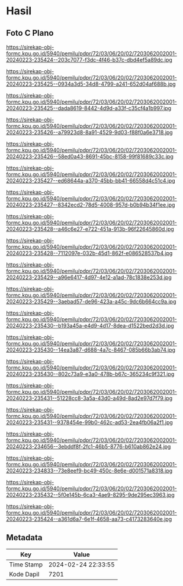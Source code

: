 # Hasil

## Foto C Plano

https://sirekap-obj-formc.kpu.go.id/5940/pemilu/pdpr/72/03/06/20/02/7203062002001-20240223-235424--203c7077-f3dc-4f46-b37c-dbd4ef5a89dc.jpg

https://sirekap-obj-formc.kpu.go.id/5940/pemilu/pdpr/72/03/06/20/02/7203062002001-20240223-235425--0934a3d5-34d8-4799-a241-652d04af688b.jpg

https://sirekap-obj-formc.kpu.go.id/5940/pemilu/pdpr/72/03/06/20/02/7203062002001-20240223-235425--dada8619-8442-4d9d-a33f-c35cf4a1b997.jpg

https://sirekap-obj-formc.kpu.go.id/5940/pemilu/pdpr/72/03/06/20/02/7203062002001-20240223-235426--a79923d8-8a91-4529-9d03-f88f0a6e3718.jpg

https://sirekap-obj-formc.kpu.go.id/5940/pemilu/pdpr/72/03/06/20/02/7203062002001-20240223-235426--58ed0a43-8691-45bc-8158-99f81689c33c.jpg

https://sirekap-obj-formc.kpu.go.id/5940/pemilu/pdpr/72/03/06/20/02/7203062002001-20240223-235427--ed68644a-a370-45bb-bb41-66558d4c51c4.jpg

https://sirekap-obj-formc.kpu.go.id/5940/pemilu/pdpr/72/03/06/20/02/7203062002001-20240223-235427--8342ecd2-78d5-4008-957d-b0b94b34f1ee.jpg

https://sirekap-obj-formc.kpu.go.id/5940/pemilu/pdpr/72/03/06/20/02/7203062002001-20240223-235428--a46c6e27-e722-451a-913b-96f22645860d.jpg

https://sirekap-obj-formc.kpu.go.id/5940/pemilu/pdpr/72/03/06/20/02/7203062002001-20240223-235428--7112097e-032b-45d1-862f-e086528537b4.jpg

https://sirekap-obj-formc.kpu.go.id/5940/pemilu/pdpr/72/03/06/20/02/7203062002001-20240223-235429--a96e6417-4d97-4e12-a1ad-78c1838e253d.jpg

https://sirekap-obj-formc.kpu.go.id/5940/pemilu/pdpr/72/03/06/20/02/7203062002001-20240223-235429--3aebad57-de96-423a-a45c-9dc6b664cc9a.jpg

https://sirekap-obj-formc.kpu.go.id/5940/pemilu/pdpr/72/03/06/20/02/7203062002001-20240223-235430--b193a45a-e4d9-4d17-8dea-d1522bed2d3d.jpg

https://sirekap-obj-formc.kpu.go.id/5940/pemilu/pdpr/72/03/06/20/02/7203062002001-20240223-235430--14ea3a87-d688-4a7c-8467-085b66b3ab74.jpg

https://sirekap-obj-formc.kpu.go.id/5940/pemilu/pdpr/72/03/06/20/02/7203062002001-20240223-235430--802c73a9-e3a0-478b-b67c-365234c9f321.jpg

https://sirekap-obj-formc.kpu.go.id/5940/pemilu/pdpr/72/03/06/20/02/7203062002001-20240223-235431--51228cc8-3a5a-43d0-a49d-8ad2e97d7f79.jpg

https://sirekap-obj-formc.kpu.go.id/5940/pemilu/pdpr/72/03/06/20/02/7203062002001-20240223-235431--9378454e-99b0-462c-ad53-2ea4fb06a2f1.jpg

https://sirekap-obj-formc.kpu.go.id/5940/pemilu/pdpr/72/03/06/20/02/7203062002001-20240223-234656--3ebddf8f-2fc1-46b5-8776-b610ab862e24.jpg

https://sirekap-obj-formc.kpu.go.id/5940/pemilu/pdpr/72/03/06/20/02/7203062002001-20240223-234833--73e8eef9-bc49-450c-8e6e-d001571a8318.jpg

https://sirekap-obj-formc.kpu.go.id/5940/pemilu/pdpr/72/03/06/20/02/7203062002001-20240223-235432--5f0e145b-6ca3-4ae9-8295-9de295ec3963.jpg

https://sirekap-obj-formc.kpu.go.id/5940/pemilu/pdpr/72/03/06/20/02/7203062002001-20240223-235424--a361d6a7-6e1f-4658-aa73-c4173283640e.jpg


## Metadata

| Key        | Value               |
| ---------- | ------------------- |
| Time Stamp | 2024-02-24 22:33:55 |
| Kode Dapil | 7201                |



